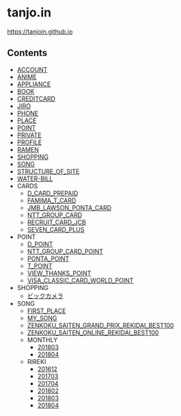 # tanjo.in

https://tanjoin.github.io

## Contents

- [ACCOUNT](ACCOUNT.md)
- [ANIME](ANIME.md)
- [APPLIANCE](APPLIANCE.md)
- [BOOK](BOOK.md)
- [CREDITCARD](CREDITCARD.md)
- [JIRO](JIRO.md)
- [PHONE](PHONE.md)
- [PLACE](PLACE.md)
- [POINT](POINT.md)
- [PRIVATE](PRIVATE.md)
- [PROFILE](PROFILE.md)
- [RAMEN](RAMEN.md)
- [SHOPPING](SHOPPING.md)
- [SONG](SONG.md)
- [STRUCTURE_OF_SITE](STRUCTURE_OF_SITE.md)
- [WATER-BILL](WATER-BILL.md)
- CARDS
  - [D_CARD_PREPAID](CARDS/D_CARD_PREPAID.md)
  - [FAMIMA_T_CARD](CARDS/FAMIMA_T_CARD.md)
  - [JMB_LAWSON_PONTA_CARD](CARDS/JMB_LAWSON_PONTA_CARD.md)
  - [NTT_GROUP_CARD](CARDS/NTT_GROUP_CARD.md)
  - [RECRUIT_CARD_JCB](CARDS/RECRUIT_CARD_JCB.md)
  - [SEVEN_CARD_PLUS](CARDS/SEVEN_CARD_PLUS.md)
- POINT
  - [D_POINT](POINT/D_POINT.md)
  - [NTT_GROUP_CARD_POINT](POINT/NTT_GROUP_CARD_POINT.md)
  - [PONTA_POINT](POINT/PONTA_POINT.md)
  - [T_POINT](POINT/T_POINT.md)
  - [VIEW_THANKS_POINT](POINT/VIEW_THANKS_POINT.md)
  - [VISA_CLASSIC_CARD_WORLD_POINT](POINT/VISA_CLASSIC_CARD_WORLD_POINT.md)
- SHOPPING
  - [ビックカメラ](SHOPPING/ビックカメラ.md)
- SONG
  - [FIRST_PLACE](SONG/FIRST_PLACE.md)
  - [MY_SONG](SONG/MY_SONG.md)
  - [ZENKOKU_SAITEN_GRAND_PRIX_REKIDAI_BEST100](SONG/ZENKOKU_SAITEN_GRAND_PRIX_REKIDAI_BEST100.md)
  - [ZENKOKU_SAITEN_ONLINE_REKIDAI_BEST100](SONG/ZENKOKU_SAITEN_ONLINE_REKIDAI_BEST100.md)
  - MONTHLY
    - [201803](SONG/MONTHLY/201803.md)
    - [201804](SONG/MONTHLY/201804.md)
  - RIREKI
    - [201612](SONG/RIREKI/201612.md)
    - [201703](SONG/RIREKI/201703.md)
    - [201704](SONG/RIREKI/201704.md)
    - [201802](SONG/RIREKI/201802.md)
    - [201803](SONG/RIREKI/201803.md)
    - [201804](SONG/RIREKI/201804.md)
